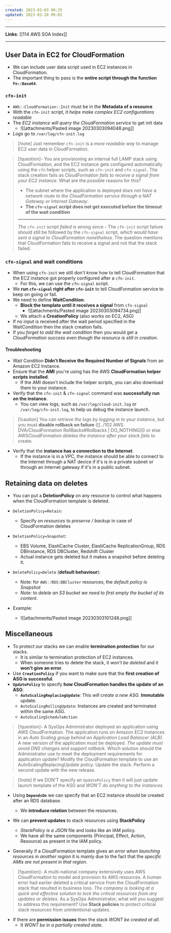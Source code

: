 ```yaml
---
created: 2023-03-03 09:25
updated: 2023-03-20 09:01
---
```

---
**Links**: [[114 AWS SOA Index]]

---
## User Data in EC2 for CloudFormation
- We can include user data script used in EC2 instances in CloudFormation.
- The important thing to pass is the **entire script through the function `Fn::Base64`**.

### `cfn-init`
- `AWS::CloudFormation::Init` must be in the **Metadata of a resource**
- With the `cfn-init` script, it *helps make complex EC2 configurations readable*
- The *EC2 instance will query the CloudFormation service* to get init data
	- ![[attachments/Pasted image 20230303094048.png]]
- *Logs* go to `/var/log/cfn-init.log`

> [!note] Just remember `cfn-init` is a *more readable way* to manage EC2 user data in CloudFormation.

> [!question]- You are provisioning an internal full LAMP stack using CloudFormation, and the EC2 instance gets configured automatically using the `cfn` helper scripts, such as `cfn-init` and `cfn-signal`. The stack creation fails as CloudFormation *fails to receive a signal from your EC2 instance*. What are the possible reasons for this?
> - The subnet where the application is deployed *does not have a network route to the CloudFormation service through a NAT Gateway or Internet Gateway*.
> - **The `cfn-signal` script does not get executed before the timeout of the wait condition**
> ---
> *The `cfn-init` script failed* is wrong since - The `cfn-init` script failure should still be followed by the `cfn-signal` script, *which would have sent a signal to CloudFormation nonetheless*. The question mentions that CloudFormation fails to receive a signal and not that the stack failed.

### `cfn-signal` and wait conditions
- When using `cfn-init` we still don't know how to tell CloudFormation that the EC2 instance got properly configured after a `cfn-init`.
	- For this, we can use the `cfn-signal` script.
- We **run `cfn-signal` right after `cfn-init`** to tell CloudFormation service to keep on going or fail.
- We need to define **WaitCondition**:
	- **Block the template until it receives a signal** from `cfn-signal`
		- ![[attachments/Pasted image 20230303094734.png]]
	- We attach a **CreationPolicy** (also works on EC2, ASG)
- If no input is received after the wait period specified in the WaitCondition then the stack creation fails.
- If you *forget to add the wait condition* then you would get a *CloudFormation success even though the resource is still in creation*.

#### Troubleshooting
- Wait Condition **Didn't Receive the Required Number of Signals** from an Amazon EC2 Instance.
- Ensure that the **AMl** you're using has the AWS **CloudFormation helper scripts installed**. 
	- If the AMI doesn't include the helper scripts, you can also download them to your instance.
- Verify that the `cfn-init` & `cfn-signal` command was **successfully run on the instance**.
	- You can view logs, such as `/var/log/cloud-init.log` or `/var/log/cfn-init.log`, to help us debug the instance launch.
 
> [!caution] You can *retrieve the logs by logging in to your instance*, but you must **disable rollback on failure** ([[../102 AWS DVA/CloudFormation RollBacks#Rollbacks | DO_NOTHING]]) or else AWSCloudFormation *deletes the instance after your stack fails* to create.

- Verify that the **instance has a connection to the Internet**. 
	- If the instance is in a VPC, the instance should be able to connect to the Internet through a NAT device if it's is in a private subnet or through an Internet gateway if it's in a public subnet.

## Retaining data on deletes
- You can put a **DeletionPolicy** on any resource to control what happens when the CloudFormation template is deleted.
- `DeletionPolicy=Retain`:
	- Specify on *resources to preserve / backup* in case of CloudFormation deletes
- `DeletionPolicy=Snapshot`:
	- EBS Volume, ElastiCache Cluster, ElastiCache ReplicationGroup, RDS DBInstance, RDS DBCluster, Redshift Cluster
	- Actual instance gets deleted but it makes a snapshot before deleting it.
- `DeletePolicy=Delete` (**default behaviour**):
	- Note: for `AWS::RDS:DBCluster` resources, the *default policy is Snapshot*
	- *Note*: to *delete an S3 bucket we need to first empty the bucket of its content*.

- Example:
	- ![[attachments/Pasted image 20230303101248.png]]

## Miscellaneous
- To protect our stacks we can enable **termination protection** for our stacks.
	- It is similar to termination protection of EC2 instances.
	- When someone tries to delete the stack, it *won't be deleted* and it **won't give an error**.
- Use **`CreationPolicy`** if you want to make sure that the **first creation of ASG is successful**.
- **`UpdatePolicy`** to specify **how CloudFormation handles the update of an ASG**:
	- **`AutoScalingReplacingUpdate`**: This *will create a new ASG*. **Immutable** update.
	- `AutoScalingRollingUpdate`: Instances are created and terminated within the same ASG.
	- `AutoScalingScheduleAction`

> [!question]- A SysOps Administrator deployed an application using AWS CloudFormation. The application runs on Amazon EC2 instances in an *Auto Scaling group behind an Application Load Balancer (ALB)*. A new version of the application must be deployed. *The update must avoid DNS changes and support rollback*. Which solution should the Administrator use to meet the deployment requirements for application update?
> Modify the CloudFormation template to use an AutoScalingReplacingUpdate policy. Update the stack. Perform a second update with the new release.

> [!note] If we DON'T specify an `UpdatePolicy` then it will just update launch template of the ASG and *WON'T do anything to the instances*.

- Using **`DependsOn`** we can specify that an EC2 instance should be created after an RDS database.
	- We **introduce relation** between the resources.
- We can **prevent updates** to stack resources using **StackPolicy**
	- *StackPolicy is a JSON* file and looks like an IAM policy.
	- We have all the same components (Principal, Effect, Action, Resource) as present in the IAM policy.

- Generally if a CloudFormation template gives an *error when launching resources in another region* it is mainly due to the fact that the *specific AMIs are not present in that region*.

> [!question]- A multi-national company extensively uses AWS CloudFormation to model and provision its AWS resources. A human error had earlier deleted a critical service from the CloudFormation stack that resulted in business loss. *The company is looking at a quick and effective solution to lock the critical resources from any updates or deletes*. As a SysOps Administrator, what will you suggest to address this requirement?
> Use **Stack policies** to protect critical stack resources from unintentional updates.

- If there are **permission issues** then the stack *WONT be created at all*.
	- It *WONT be in a partially created state*.